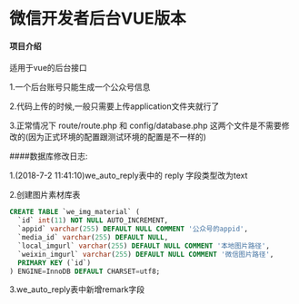 # 微信开发者后台VUE版本

#### 项目介绍
适用于vue的后台接口

1.一个后台账号只能生成一个公众号信息

2.代码上传的时候,一般只需要上传application文件夹就行了

3.正常情况下 route/route.php 和 config/database.php 这两个文件是不需要修改的(因为正式环境的配置跟测试环境的配置是不一样的)

####数据库修改日志:
 
1.(2018-7-2 11:41:10)we_auto_reply表中的 reply 字段类型改为text

2.创建图片素材库表

```sql
CREATE TABLE `we_img_material` (
  `id` int(11) NOT NULL AUTO_INCREMENT,
  `appid` varchar(255) DEFAULT NULL COMMENT '公众号的appid',
  `media_id` varchar(255) DEFAULT NULL,
  `local_imgurl` varchar(255) DEFAULT NULL COMMENT '本地图片路径',
  `weixin_imgurl` varchar(255) DEFAULT NULL COMMENT '微信图片路径',
  PRIMARY KEY (`id`)
) ENGINE=InnoDB DEFAULT CHARSET=utf8;

```

3.we_auto_reply表中新增remark字段






